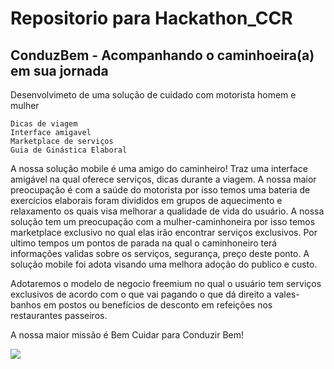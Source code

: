 # Repositorio para Hackathon_CCR
## ConduzBem - Acompanhando o caminhoeira(a) em sua jornada

Desenvolvimeto de uma solução de cuidado com motorista homem e mulher

```
Dicas de viagem  
Interface amigavel
Marketplace de serviços
Guia de Ginástica Elaboral 
```
A nossa solução mobile é uma amigo do caminheiro! Traz uma  interface amigável  na qual oferece serviços, dicas durante a viagem. A nossa maior preocupação é com a saúde do motorista por isso temos uma bateria de exercícios elaborais foram divididos em grupos de aquecimento e relaxamento os quais visa melhorar a qualidade de vida do usuário. A nossa solução tem um preocupação com a mulher-caminhoneira por isso temos marketplace exclusivo no qual elas irão encontrar serviços exclusivos.
Por ultimo tempos um pontos de parada na qual o caminhoneiro terá informações validas sobre os serviços, segurança, preço deste ponto. 
A solução mobile foi adota visando uma melhora adoção do publico e custo. 

Adotaremos o modelo de negocio freemium no qual o usuário tem serviços exclusivos de acordo com o que vai pagando  o que dá direito a vales-banhos em postos ou benefícios de desconto em refeições nos restaurantes passeiros. 

A nossa maior missão é Bem Cuidar para Conduzir Bem!

![](http://i.picasion.com/pic90/19399b92be435d209eeed5b41c4ce2a2.gif)
